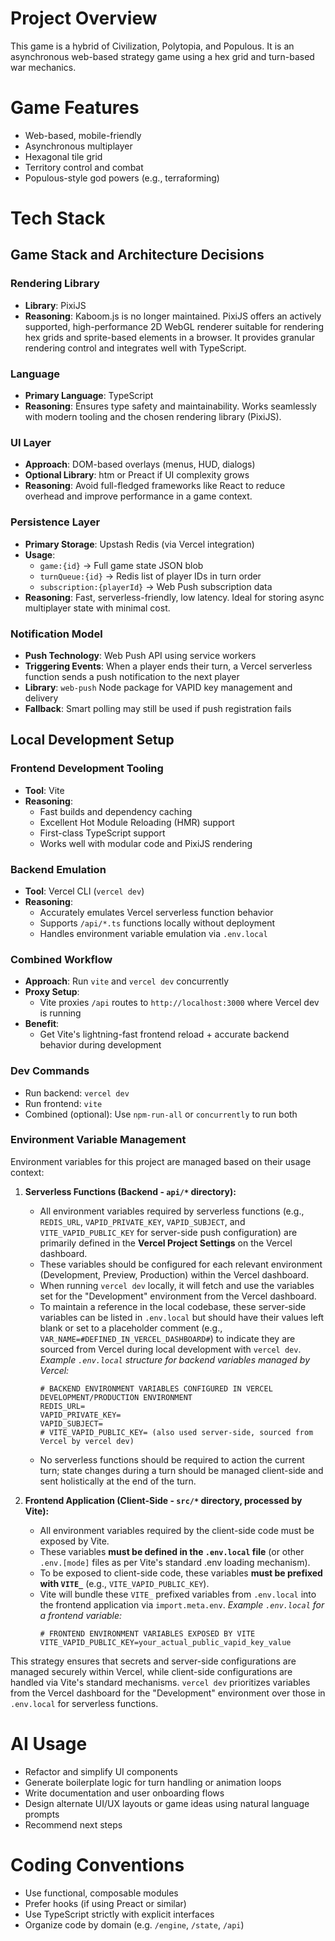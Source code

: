 # Project Overview
This game is a hybrid of Civilization, Polytopia, and Populous. It is an asynchronous web-based strategy game using a hex grid and turn-based war mechanics.

# Game Features
- Web-based, mobile-friendly
- Asynchronous multiplayer
- Hexagonal tile grid
- Territory control and combat
- Populous-style god powers (e.g., terraforming)

# Tech Stack

## Game Stack and Architecture Decisions

### Rendering Library
- **Library**: PixiJS
- **Reasoning**: Kaboom.js is no longer maintained. PixiJS offers an actively supported, high-performance 2D WebGL renderer suitable for rendering hex grids and sprite-based elements in a browser. It provides granular rendering control and integrates well with TypeScript.

### Language
- **Primary Language**: TypeScript
- **Reasoning**: Ensures type safety and maintainability. Works seamlessly with modern tooling and the chosen rendering library (PixiJS).

### UI Layer
- **Approach**: DOM-based overlays (menus, HUD, dialogs)
- **Optional Library**: htm or Preact if UI complexity grows
- **Reasoning**: Avoid full-fledged frameworks like React to reduce overhead and improve performance in a game context.

### Persistence Layer
- **Primary Storage**: Upstash Redis (via Vercel integration)
- **Usage**:
  - `game:{id}` → Full game state JSON blob
  - `turnQueue:{id}` → Redis list of player IDs in turn order
  - `subscription:{playerId}` → Web Push subscription data
- **Reasoning**: Fast, serverless-friendly, low latency. Ideal for storing async multiplayer state with minimal cost.

### Notification Model
- **Push Technology**: Web Push API using service workers
- **Triggering Events**: When a player ends their turn, a Vercel serverless function sends a push notification to the next player
- **Library**: `web-push` Node package for VAPID key management and delivery
- **Fallback**: Smart polling may still be used if push registration fails

## Local Development Setup

### Frontend Development Tooling
- **Tool**: Vite
- **Reasoning**:
  - Fast builds and dependency caching
  - Excellent Hot Module Reloading (HMR) support
  - First-class TypeScript support
  - Works well with modular code and PixiJS rendering

### Backend Emulation
- **Tool**: Vercel CLI (`vercel dev`)
- **Reasoning**:
  - Accurately emulates Vercel serverless function behavior
  - Supports `/api/*.ts` functions locally without deployment
  - Handles environment variable emulation via `.env.local`

### Combined Workflow
- **Approach**: Run `vite` and `vercel dev` concurrently
- **Proxy Setup**:
  - Vite proxies `/api` routes to `http://localhost:3000` where Vercel dev is running
- **Benefit**:
  - Get Vite's lightning-fast frontend reload + accurate backend behavior during development

### Dev Commands
- Run backend: `vercel dev`
- Run frontend: `vite`
- Combined (optional): Use `npm-run-all` or `concurrently` to run both

### Environment Variable Management

Environment variables for this project are managed based on their usage context:

1.  **Serverless Functions (Backend - `api/*` directory):**
    *   All environment variables required by serverless functions (e.g., `REDIS_URL`, `VAPID_PRIVATE_KEY`, `VAPID_SUBJECT`, and `VITE_VAPID_PUBLIC_KEY` for server-side push configuration) are primarily defined in the **Vercel Project Settings** on the Vercel dashboard.
    *   These variables should be configured for each relevant environment (Development, Preview, Production) within the Vercel dashboard.
    *   When running `vercel dev` locally, it will fetch and use the variables set for the "Development" environment from the Vercel dashboard.
    *   To maintain a reference in the local codebase, these server-side variables can be listed in `.env.local` but should have their values left blank or set to a placeholder comment (e.g., `VAR_NAME=#DEFINED_IN_VERCEL_DASHBOARD#`) to indicate they are sourced from Vercel during local development with `vercel dev`.
        *Example `.env.local` structure for backend variables managed by Vercel:*
        ```env
        # BACKEND ENVIRONMENT VARIABLES CONFIGURED IN VERCEL DEVELOPMENT/PRODUCTION ENVIRONMENT
        REDIS_URL=
        VAPID_PRIVATE_KEY=
        VAPID_SUBJECT=
        # VITE_VAPID_PUBLIC_KEY= (also used server-side, sourced from Vercel by vercel dev)
        ```
    *   No serverless functions should be required to action the current turn; state changes during a turn should be managed client-side and sent holistically at the end of the turn.

2.  **Frontend Application (Client-Side - `src/*` directory, processed by Vite):**
    *   All environment variables required by the client-side code must be exposed by Vite.
    *   These variables **must be defined in the `.env.local` file** (or other `.env.[mode]` files as per Vite's standard .env loading mechanism).
    *   To be exposed to client-side code, these variables **must be prefixed with `VITE_`** (e.g., `VITE_VAPID_PUBLIC_KEY`).
    *   Vite will bundle these `VITE_` prefixed variables from `.env.local` into the frontend application via `import.meta.env`.
        *Example `.env.local` for a frontend variable:*
        ```env
        # FRONTEND ENVIRONMENT VARIABLES EXPOSED BY VITE
        VITE_VAPID_PUBLIC_KEY=your_actual_public_vapid_key_value
        ```

This strategy ensures that secrets and server-side configurations are managed securely within Vercel, while client-side configurations are handled via Vite's standard mechanisms. `vercel dev` prioritizes variables from the Vercel dashboard for the "Development" environment over those in `.env.local` for serverless functions.

# AI Usage
- Refactor and simplify UI components
- Generate boilerplate logic for turn handling or animation loops
- Write documentation and user onboarding flows
- Design alternate UI/UX layouts or game ideas using natural language prompts
- Recommend next steps

# Coding Conventions
- Use functional, composable modules
- Prefer hooks (if using Preact or similar)
- Use TypeScript strictly with explicit interfaces
- Organize code by domain (e.g. `/engine`, `/state`, `/api`)
